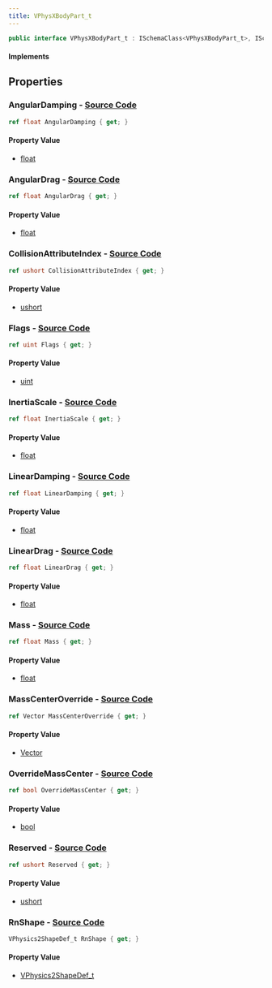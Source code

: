 ```yaml
---
title: VPhysXBodyPart_t
---
```


```csharp
public interface VPhysXBodyPart_t : ISchemaClass<VPhysXBodyPart_t>, ISchemaField, ISchemaClass, INativeHandle
```

#### Implements

## Properties

### **AngularDamping** - [Source Code](https://github.com/swiftly-solution/swiftlys2/blob/main/managed/src/SwiftlyS2.Generated/Schemas/Interfaces/VPhysXBodyPart_t.cs#L30)

```csharp
ref float AngularDamping { get; }
```

#### Property Value

- [float](https://learn.microsoft.com/dotnet/api/system.single)

### **AngularDrag** - [Source Code](https://github.com/swiftly-solution/swiftlys2/blob/main/managed/src/SwiftlyS2.Generated/Schemas/Interfaces/VPhysXBodyPart_t.cs#L34)

```csharp
ref float AngularDrag { get; }
```

#### Property Value

- [float](https://learn.microsoft.com/dotnet/api/system.single)

### **CollisionAttributeIndex** - [Source Code](https://github.com/swiftly-solution/swiftlys2/blob/main/managed/src/SwiftlyS2.Generated/Schemas/Interfaces/VPhysXBodyPart_t.cs#L22)

```csharp
ref ushort CollisionAttributeIndex { get; }
```

#### Property Value

- [ushort](https://learn.microsoft.com/dotnet/api/system.uint16)

### **Flags** - [Source Code](https://github.com/swiftly-solution/swiftlys2/blob/main/managed/src/SwiftlyS2.Generated/Schemas/Interfaces/VPhysXBodyPart_t.cs#L16)

```csharp
ref uint Flags { get; }
```

#### Property Value

- [uint](https://learn.microsoft.com/dotnet/api/system.uint32)

### **InertiaScale** - [Source Code](https://github.com/swiftly-solution/swiftlys2/blob/main/managed/src/SwiftlyS2.Generated/Schemas/Interfaces/VPhysXBodyPart_t.cs#L26)

```csharp
ref float InertiaScale { get; }
```

#### Property Value

- [float](https://learn.microsoft.com/dotnet/api/system.single)

### **LinearDamping** - [Source Code](https://github.com/swiftly-solution/swiftlys2/blob/main/managed/src/SwiftlyS2.Generated/Schemas/Interfaces/VPhysXBodyPart_t.cs#L28)

```csharp
ref float LinearDamping { get; }
```

#### Property Value

- [float](https://learn.microsoft.com/dotnet/api/system.single)

### **LinearDrag** - [Source Code](https://github.com/swiftly-solution/swiftlys2/blob/main/managed/src/SwiftlyS2.Generated/Schemas/Interfaces/VPhysXBodyPart_t.cs#L32)

```csharp
ref float LinearDrag { get; }
```

#### Property Value

- [float](https://learn.microsoft.com/dotnet/api/system.single)

### **Mass** - [Source Code](https://github.com/swiftly-solution/swiftlys2/blob/main/managed/src/SwiftlyS2.Generated/Schemas/Interfaces/VPhysXBodyPart_t.cs#L18)

```csharp
ref float Mass { get; }
```

#### Property Value

- [float](https://learn.microsoft.com/dotnet/api/system.single)

### **MassCenterOverride** - [Source Code](https://github.com/swiftly-solution/swiftlys2/blob/main/managed/src/SwiftlyS2.Generated/Schemas/Interfaces/VPhysXBodyPart_t.cs#L38)

```csharp
ref Vector MassCenterOverride { get; }
```

#### Property Value

- [Vector](/docs/api/shared/natives/vector)

### **OverrideMassCenter** - [Source Code](https://github.com/swiftly-solution/swiftlys2/blob/main/managed/src/SwiftlyS2.Generated/Schemas/Interfaces/VPhysXBodyPart_t.cs#L36)

```csharp
ref bool OverrideMassCenter { get; }
```

#### Property Value

- [bool](https://learn.microsoft.com/dotnet/api/system.boolean)

### **Reserved** - [Source Code](https://github.com/swiftly-solution/swiftlys2/blob/main/managed/src/SwiftlyS2.Generated/Schemas/Interfaces/VPhysXBodyPart_t.cs#L24)

```csharp
ref ushort Reserved { get; }
```

#### Property Value

- [ushort](https://learn.microsoft.com/dotnet/api/system.uint16)

### **RnShape** - [Source Code](https://github.com/swiftly-solution/swiftlys2/blob/main/managed/src/SwiftlyS2.Generated/Schemas/Interfaces/VPhysXBodyPart_t.cs#L20)

```csharp
VPhysics2ShapeDef_t RnShape { get; }
```

#### Property Value

- [VPhysics2ShapeDef_t](/docs/api/shared/schemadefinitions/vphysics2shapedef_t)


